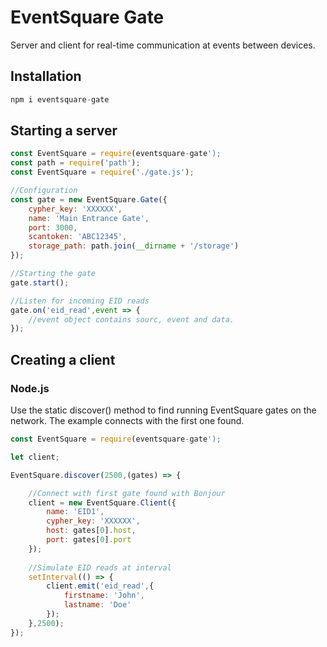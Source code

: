 # EventSquare Gate

Server and client for real-time communication at events between devices.

## Installation

```js
npm i eventsquare-gate
```

## Starting a server

```js
const EventSquare = require(eventsquare-gate');
const path = require('path');
const EventSquare = require('./gate.js');

//Configuration
const gate = new EventSquare.Gate({
    cypher_key: 'XXXXXX',
    name: 'Main Entrance Gate',
    port: 3000,
    scantoken: 'ABC12345',
    storage_path: path.join(__dirname + '/storage')
});

//Starting the gate
gate.start();

//Listen for incoming EID reads
gate.on('eid_read',event => {
    //event object contains sourc, event and data.
});

```

## Creating a client

### Node.js

Use the static discover() method to find running EventSquare gates on the network. The example connects with the first one found.

```js
const EventSquare = require(eventsquare-gate');

let client;

EventSquare.discover(2500,(gates) => {

	//Connect with first gate found with Bonjour
    client = new EventSquare.Client({
        name: 'EID1',
        cypher_key: 'XXXXXX',
        host: gates[0].host,
        port: gates[0].port
    });
    
    //Simulate EID reads at interval
    setInterval(() => {
        client.emit('eid_read',{
            firstname: 'John',
            lastname: 'Doe'
        });
    },2500);
});
```